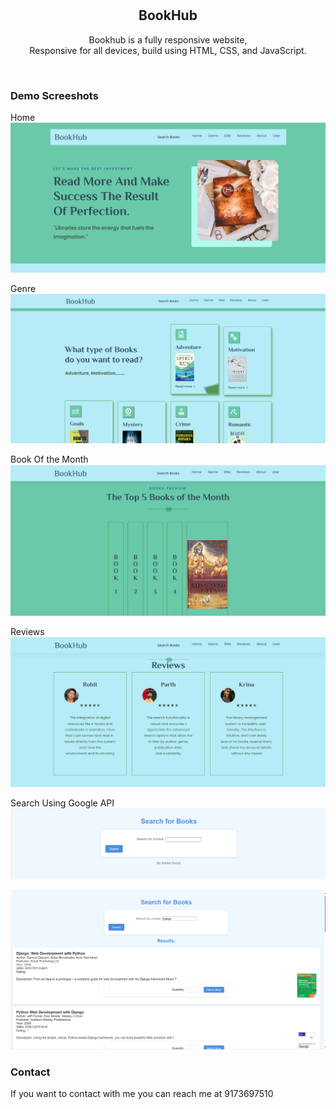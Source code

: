 <div align="center">
  

  <br />
  <br />

  <h2 align="center">BookHub</h2>

  Bookhub is a fully responsive website, <br />Responsive for all devices, build using HTML, CSS, and JavaScript.

</div>

<br />

### Demo Screeshots

Home
![Bookish Desktop Demo](./readme%20images/home.png "Desktop Demo")

Genre
![Bookish Desktop Demo](./readme%20images/Genre.png "Desktop Demo")

Book Of the Month
![Bookish Desktop Demo](./readme%20images/Bookofmonth.png "Desktop Demo")

Reviews
![Bookish Desktop Demo](./readme%20images/Reviews.png "Desktop Demo")

Search Using Google API
![Bookish Desktop Demo](./readme%20images/search.png "Desktop Demo")

![Bookish Desktop Demo](./readme%20images/Searchbook.png "Desktop Demo")




### Contact

If you want to contact with me you can reach me at  9173697510

